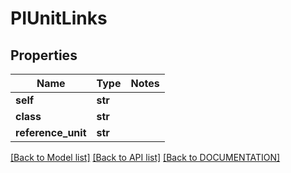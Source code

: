 # PIUnitLinks

## Properties
Name | Type | Notes
------------ | ------------- | -------------
**self** | **str**
**class** | **str**
**reference_unit** | **str**

[[Back to Model list]](../../DOCUMENTATION.md#documentation-for-models) [[Back to API list]](../../DOCUMENTATION.md#documentation-for-api-endpoints) [[Back to DOCUMENTATION]](../../DOCUMENTATION.md)
